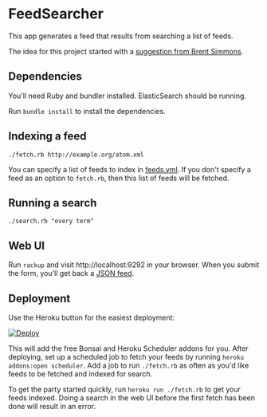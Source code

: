 # FeedSearcher

This app generates a feed that results from searching a list of feeds.

The idea for this project started with a [suggestion from Brent
Simmons][1].

## Dependencies

You'll need Ruby and bundler installed.  ElasticSearch should be
running.

Run `bundle install` to install the dependencies.

## Indexing a feed

`./fetch.rb http://example.org/atom.xml`

You can specify a list of feeds to index in [feeds.yml](feeds.yml).  If
you don't specify a feed as an option to `fetch.rb`, then this list of
feeds will be fetched.

## Running a search

`./search.rb "every term"`

## Web UI

Run `rackup` and visit http://localhost:9292 in your browser.  When
you submit the form, you'll get back a [JSON feed](https://jsonfeed.org/).

## Deployment

Use the Heroku button for the easiest deployment:

[![Deploy](https://www.herokucdn.com/deploy/button.svg)](https://heroku.com/deploy)

This will add the free Bonsai and Heroku Scheduler addons for you.
After deploying, set up a scheduled job to fetch your feeds by running
`heroku addons:open scheduler`.  Add a job to run `./fetch.rb` as often as
you'd like feeds to be fetched and indexed for search.

To get the party started quickly, run `heroku run ./fetch.rb` to get
your feeds indexed.  Doing a search in the web UI before the first fetch
has been done will result in an error.

[1]:http://inessential.com/2018/01/09/app_idea_mentions
